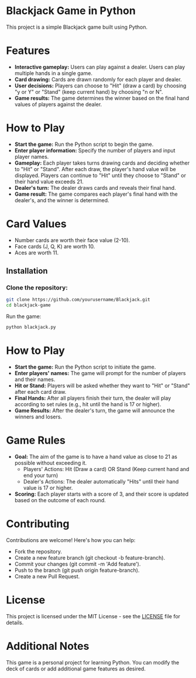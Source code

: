 # Blackjack Game in Python 

This project is a simple Blackjack game built using Python.

# Features
+ **Interactive gameplay:** Users can play against a dealer. Users can play multiple hands in a single game. 
+ **Card drawing:** Cards are drawn randomly for each player and dealer.
+ **User decisions:** Players can choose to "Hit" (draw a card) by choosing "y or Y" or "Stand" (keep current hand) by choosing "n or N".
+ **Game results:** The game determines the winner based on the final hand values of players against the dealer.

# How to Play
+ **Start the game:** Run the Python script to begin the game.
+ **Enter player information:** Specify the number of players and input player names.
+ **Gameplay:** Each player takes turns drawing cards and deciding whether to "Hit" or "Stand".
After each draw, the player's hand value will be displayed. 
Players can continue to "Hit" until they choose to "Stand" or their hand value exceeds 21.
+ **Dealer's turn:** The dealer draws cards and reveals their final hand.
+ **Game result:** The game compares each player's final hand with the dealer's, and the winner is determined.

# Card Values
+ Number cards are worth their face value (2-10).
+ Face cards (J, Q, K) are worth 10.
+ Aces are worth 11. 

## Installation

### Clone the repository:
```bash
git clone https://github.com/yourusername/Blackjack.git
cd blackjack-game
```
Run the game:
```bash
python blackjack.py
```

# How to Play
+ **Start the game:** Run the Python script to initiate the game.
+ **Enter players' names:** The game will prompt for the number of players and their names.
+ **Hit or Stand:** Players will be asked whether they want to "Hit" or "Stand" after each card draw.
+ **Final Hands:** After all players finish their turn, the dealer will play according to set rules (e.g., hit until the hand is 17 or higher).
+ **Game Results:** After the dealer's turn, the game will announce the winners and losers.
  
# Game Rules
+ **Goal:** The aim of the game is to have a hand value as close to 21 as possible without exceeding it.
   + Players' Actions:
          Hit (Draw a card) OR 
          Stand (Keep current hand and end your turn)
   + Dealer's Actions:
          The dealer automatically "Hits" until their hand value is 17 or higher.
+ **Scoring:** Each player starts with a score of 3, and their score is updated based on the outcome of each round.

# Contributing
Contributions are welcome! Here's how you can help:

+ Fork the repository.
+ Create a new feature branch (git checkout -b feature-branch).
+ Commit your changes (git commit -m 'Add feature').
+ Push to the branch (git push origin feature-branch).
+ Create a new Pull Request.

# License
This project is licensed under the MIT License - see the [LICENSE](https://github.com/P-dilasha-004/Blackjack/blob/main/LICENSE)
 file for details.

# Additional Notes
This game is a personal project for learning Python. 
You can modify the deck of cards or add additional game features as desired.
